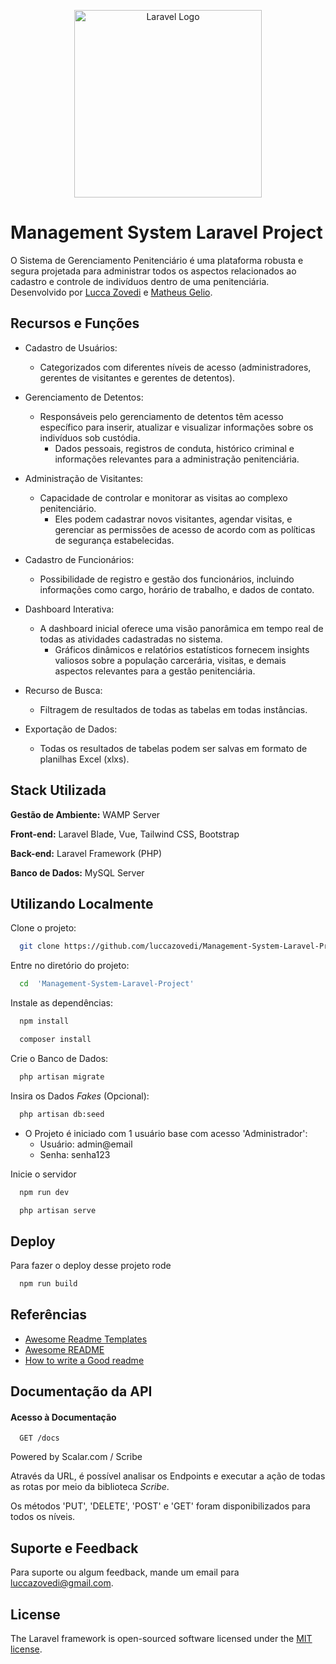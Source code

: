 <p align="center"><a href="https://laravel.com" target="_blank"><img src="https://raw.githubusercontent.com/laravel/art/master/logo-lockup/5%20SVG/2%20CMYK/1%20Full%20Color/laravel-logolockup-cmyk-red.svg" width="300" alt="Laravel Logo"></a></p>

# Management System Laravel Project

O Sistema de Gerenciamento Penitenciário é uma plataforma robusta e segura projetada para administrar todos os aspectos relacionados ao cadastro e controle de indivíduos dentro de uma penitenciária. 
Desenvolvido por <a href="https://github.com/luccazovedi">Lucca Zovedi</a> e <a href="https://github.com/MatheusGelio">Matheus Gelio</a>.
## Recursos e Funções

- Cadastro de Usuários: 
    - Categorizados com diferentes níveis de acesso (administradores, gerentes de visitantes e gerentes de detentos). 

- Gerenciamento de Detentos:
    - Responsáveis pelo gerenciamento de detentos têm acesso específico para inserir, atualizar e visualizar informações sobre os indivíduos sob custódia. 
        - Dados pessoais, registros de conduta, histórico criminal e informações relevantes para a administração penitenciária.

- Administração de Visitantes: 
    - Capacidade de controlar e monitorar as visitas ao complexo penitenciário. 
        - Eles podem cadastrar novos visitantes, agendar visitas, e gerenciar as permissões de acesso de acordo com as políticas de segurança estabelecidas.

- Cadastro de Funcionários: 
    - Possibilidade de registro e gestão dos funcionários, incluindo informações como cargo, horário de trabalho, e dados de contato.  

- Dashboard Interativa: 
    - A dashboard inicial oferece uma visão panorâmica em tempo real de todas as atividades cadastradas no sistema. 
        - Gráficos dinâmicos e relatórios estatísticos fornecem insights valiosos sobre a população carcerária, visitas, e demais aspectos relevantes para a gestão penitenciária.

- Recurso de Busca:
  - Filtragem de resultados de todas as tabelas em todas instâncias.

- Exportação de Dados:
  - Todas os resultados de tabelas podem ser salvas em formato de planilhas Excel (xlxs).

## Stack Utilizada

**Gestão de Ambiente:** WAMP Server

**Front-end:** Laravel Blade, Vue, Tailwind CSS, Bootstrap

**Back-end:** Laravel Framework (PHP)

**Banco de Dados:** MySQL Server

## Utilizando Localmente

Clone o projeto:

```bash
  git clone https://github.com/luccazovedi/Management-System-Laravel-Project.git
```

Entre no diretório do projeto:

```bash
  cd  'Management-System-Laravel-Project'
```

Instale as dependências:

```bash
  npm install
```
```bash
  composer install
```
Crie o Banco de Dados:

```bash
  php artisan migrate
```
Insira os Dados _Fakes_ (Opcional):

```bash
  php artisan db:seed
```
- O Projeto é iniciado com 1 usuário base com acesso 'Administrador':
  - Usuário: admin@email
  - Senha: senha123

Inicie o servidor

```bash
  npm run dev
```
```bash
  php artisan serve
```
## Deploy

Para fazer o deploy desse projeto rode

```bash
  npm run build
```
## Referências

 - [Awesome Readme Templates](https://awesomeopensource.com/project/elangosundar/awesome-README-templates)
 - [Awesome README](https://github.com/matiassingers/awesome-readme)
 - [How to write a Good readme](https://bulldogjob.com/news/449-how-to-write-a-good-readme-for-your-github-project)

## Documentação da API

#### Acesso à Documentação

```http
  GET /docs
```
Powered by Scalar.com / Scribe

Através da URL, é possível analisar os Endpoints e executar a ação de todas as rotas por meio da biblioteca _Scribe_.

Os métodos 'PUT', 'DELETE', 'POST' e 'GET' foram disponibilizados para todos os níveis.

## Suporte e Feedback

Para suporte ou algum feedback, mande um email para luccazovedi@gmail.com.
## License

The Laravel framework is open-sourced software licensed under the [MIT license](https://opensource.org/licenses/MIT).
